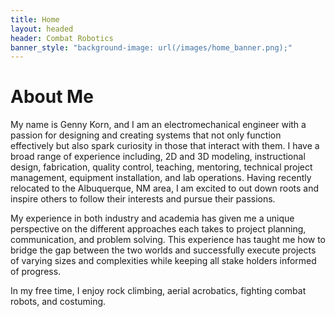 ```yaml
---
title: Home
layout: headed
header: Combat Robotics
banner_style: "background-image: url(/images/home_banner.png);"
---
```


# About Me

My name is Genny Korn, and I am an electromechanical engineer with a passion for designing and creating systems that not only function effectively but also spark curiosity in those that interact with them. I have a broad range of experience including, 2D and 3D modeling, instructional design, fabrication, quality control, teaching, mentoring, technical project management, equipment installation, and lab operations. Having recently relocated to the Albuquerque, NM area, I am excited to out down roots and inspire others to follow their interests and pursue their passions.

My experience in both industry and academia has given me a unique perspective on the different approaches each takes to project planning, communication, and problem solving. This experience has taught me how to bridge the gap between the two worlds and successfully execute projects of varying sizes and complexities while keeping all stake holders informed of progress. 

In my free time, I enjoy rock climbing, aerial acrobatics, fighting combat robots, and costuming.